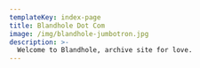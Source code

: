 ```yaml
---
templateKey: index-page
title: Blandhole Dot Com
image: /img/blandhole-jumbotron.jpg
description: >-
  Welcome to Blandhole, archive site for love.
---
```

